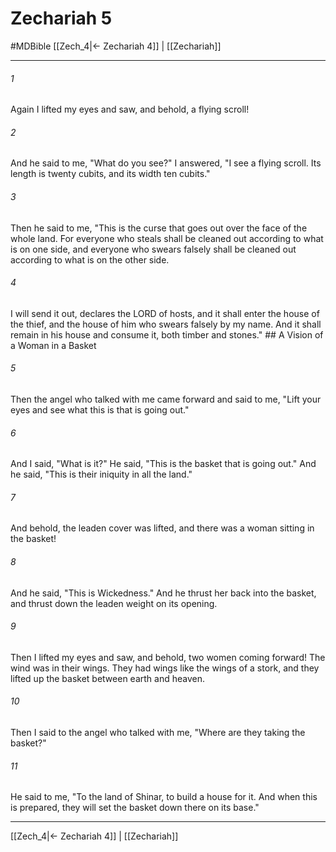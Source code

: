 # Zechariah 5
#MDBible
[[Zech_4|← Zechariah 4]] | [[Zechariah]]

***

###### 1 

Again I lifted my eyes and saw, and behold, a flying scroll! 

###### 2 

And he said to me, "What do you see?" I answered, "I see a flying scroll. Its length is twenty cubits, and its width ten cubits." 

###### 3 

Then he said to me, "This is the curse that goes out over the face of the whole land. For everyone who steals shall be cleaned out according to what is on one side, and everyone who swears falsely shall be cleaned out according to what is on the other side. 

###### 4 

I will send it out, declares the LORD of hosts, and it shall enter the house of the thief, and the house of him who swears falsely by my name. And it shall remain in his house and consume it, both timber and stones." ## A Vision of a Woman in a Basket 

###### 5 

Then the angel who talked with me came forward and said to me, "Lift your eyes and see what this is that is going out." 

###### 6 

And I said, "What is it?" He said, "This is the basket that is going out." And he said, "This is their iniquity in all the land." 

###### 7 

And behold, the leaden cover was lifted, and there was a woman sitting in the basket! 

###### 8 

And he said, "This is Wickedness." And he thrust her back into the basket, and thrust down the leaden weight on its opening. 

###### 9 

Then I lifted my eyes and saw, and behold, two women coming forward! The wind was in their wings. They had wings like the wings of a stork, and they lifted up the basket between earth and heaven. 

###### 10 

Then I said to the angel who talked with me, "Where are they taking the basket?" 

###### 11 

He said to me, "To the land of Shinar, to build a house for it. And when this is prepared, they will set the basket down there on its base." 

***

[[Zech_4|← Zechariah 4]] | [[Zechariah]]
